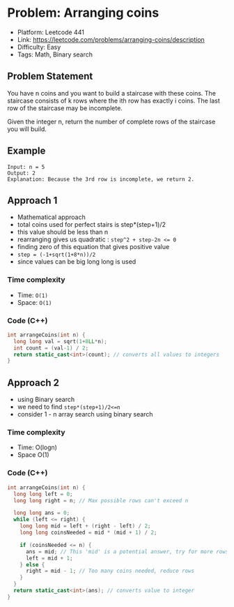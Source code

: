 # Problem: Arranging coins
- Platform: Leetcode 441
- Link: https://leetcode.com/problems/arranging-coins/description
- Difficulty: Easy
- Tags: Math, Binary search

## Problem Statement
You have n coins and you want to build a staircase with these coins. The staircase consists of k rows where the ith row has exactly i coins. The last row of the staircase may be incomplete.

Given the integer n, return the number of complete rows of the staircase you will build.

## Example
```
Input: n = 5
Output: 2
Explanation: Because the 3rd row is incomplete, we return 2.
```

## Approach 1
- Mathematical approach
- total coins used for perfect stairs is step*(step+1)/2
- this value should be less than n 
- rearranging gives us quadratic : `step^2 + step-2n <= 0`
- finding zero of this equation that gives positive value
- `step = (-1+sqrt(1+8*n))/2`
- since values can be big long long is used

### Time complexity
- Time: `O(1)`
- Space: `O(1)` 

### Code (C++)
```c++
int arrangeCoins(int n) {
  long long val = sqrt(1+8LL*n);
  int count = (val-1) / 2;
  return static_cast<int>(count); // converts all values to integers
}
```

## Approach 2 
- using Binary search
- we need to find `step*(step+1)/2<=n`
- consider 1 - n array search using binary search

### Time complexity
- Time: O(logn)
- Space O(1)

### Code (C++)
```c++
int arrangeCoins(int n) {
  long long left = 0;
  long long right = n; // Max possible rows can't exceed n

  long long ans = 0;
  while (left <= right) {
    long long mid = left + (right - left) / 2;
    long long coinsNeeded = mid * (mid + 1) / 2;

    if (coinsNeeded <= n) {
      ans = mid; // This 'mid' is a potential answer, try for more rows
      left = mid + 1;
    } else {
      right = mid - 1; // Too many coins needed, reduce rows
    }
  }
  return static_cast<int>(ans); // converts value to integer
}
```

